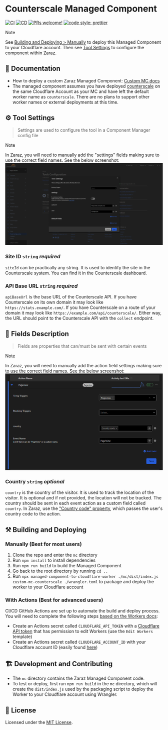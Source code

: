 # Counterscale Managed Component
[![CI](https://github.com/mackenly/counterscale-managed-component/actions/workflows/ci.yml/badge.svg)](https://github.com/mackenly/counterscale-managed-component/actions/workflows/ci.yml)
[![CD](https://github.com/mackenly/counterscale-managed-component/actions/workflows/cd.yml/badge.svg)](https://github.com/mackenly/counterscale-managed-component/actions/workflows/cd.yml)
[![PRs welcome!](https://img.shields.io/badge/PRs-welcome-brightgreen.svg)](./CONTRIBUTING.md)
[![code style: prettier](https://img.shields.io/badge/code_style-prettier-ff69b4.svg?style=flat-square)](https://github.com/prettier/prettier)

> [!NOTE]  
> See [Building and Deploying > Manually](https://github.com/mackenly/counterscale-managed-component?tab=readme-ov-file#manually-best-for-most-users) to deploy this Managed Component to your Cloudflare account. Then see [Tool Settings](https://github.com/mackenly/counterscale-managed-component?tab=readme-ov-file#%EF%B8%8F-tool-settings) to configure the component within Zaraz.

## 📖 Documentation
- How to deploy a custom Zaraz Managed Component: [Custom MC docs](https://developers.cloudflare.com/zaraz/advanced/load-custom-managed-component/#docs-content)
- The managed component assumes you have deployed [counterscale](https://github.com/benvinegar/counterscale) on the same Cloudflare Account as your MC and have left the default worker name as `counterscale`. There are no plans to support other worker names or external deployments at this time.


## ⚙️ Tool Settings
> Settings are used to configure the tool in a Component Manager config file

> [!NOTE]
> In Zaraz, you will need to manually add the "settings" fields making sure to use the correct field names. See the below screenshot:
![Tool settings screenshot](./screenshots/tool-settings-screenshot.png)

### Site ID `string` _required_

`siteId` can be practically any string. It is used to identify the site in the Counterscale system. You can find it in the Counterscale dashboard.

### API Base URL `string` _required_

`apiBaseUrl` is the base URL of the Counterscale API. If you have Counterscale on its own domain it may look like `https://stats.example.com/`. If you have Counterscale on a route of your domain it may look like `https://example.com/api/counterscale/`. Either way, the URL should point to the Counterscale API with the `collect` endpoint.

## 🧱 Fields Description
> Fields are properties that can/must be sent with certain events

> [!NOTE]
> In Zaraz, you will need to manually add the action field settings making sure to use the correct field names. See the below screenshot:
![Action fields screenshot](./screenshots/action-settings-screenshot.png)

### Country `string` _optional_

`country` is the country of the visitor. It is used to track the location of the visitor. It is optional and if not provided, the location will not be tracked. The country should be sent in each event action as a custom field called `country`. In Zaraz, use the ["Country code" property](https://developers.cloudflare.com/zaraz/reference/properties-reference/), which passes the user's country code to the action.

## ⚒️ Building and Deploying
### Manually (Best for most users)
1. Clone the repo and enter the `mc` directory
2. Run `npm install` to install dependencies
3. Run `npm run build` to build the Managed Component
4. Go back to the root directory by running `cd ..`
5. Run `npx managed-component-to-cloudflare-worker ./mc/dist/index.js custom-mc-counterscale ./wrangler.toml` to package and deploy the worker to your Cloudflare account

### With Actions (Best for advanced users)
CI/CD GitHub Actions are set up to automate the build and deploy process. You will need to complete the following steps [based on the Workers docs](https://developers.cloudflare.com/workers/wrangler/ci-cd):
- Create an Actions secret called `CLOUDFLARE_API_TOKEN` with a [Cloudflare API token](https://dash.cloudflare.com/?to=/profile/api-tokens) that has permission to edit Workers (use the `Edit Workers` template)
- Create an Actions secret called `CLOUDFLARE_ACCOUNT_ID` with your Cloudflare account ID (easily found [here](https://dash.cloudflare.com/?to=/:account/workers-and-pages))

## 🏗️ Development and Contributing
- The `mc` directory contains the Zaraz Managed Component code.
- To test or deploy, first run `npm run build` in the `mc` directory, which will create the `dist/index.js` used by the packaging script to deploy the Worker to your Cloudflare account using Wrangler.

## 📝 License

Licensed under the [MIT License](./LICENSE).
